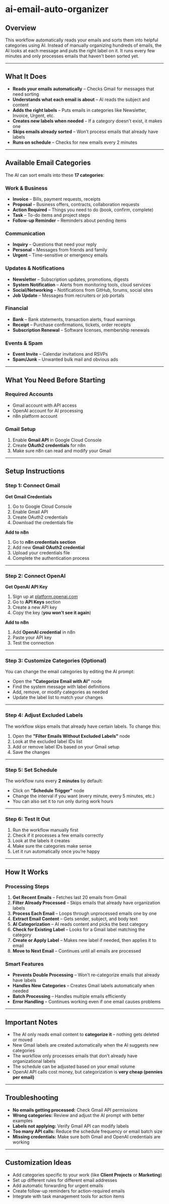 # ai-email-auto-organizer

## Overview
This workflow automatically reads your emails and sorts them into helpful categories using AI. Instead of manually organizing hundreds of emails, the AI looks at each message and puts the right label on it. It runs every few minutes and only processes emails that haven't been sorted yet.

---

## What It Does
- **Reads your emails automatically** – Checks Gmail for messages that need sorting  
- **Understands what each email is about** – AI reads the subject and content  
- **Adds the right labels** – Puts emails in categories like Newsletter, Invoice, Urgent, etc.  
- **Creates new labels when needed** – If a category doesn't exist, it makes one  
- **Skips emails already sorted** – Won’t process emails that already have labels  
- **Runs on schedule** – Checks for new emails every 2 minutes  

---

## Available Email Categories
The AI can sort emails into these **17 categories**:

### Work & Business
- **Invoice** – Bills, payment requests, receipts  
- **Proposal** – Business offers, contracts, collaboration requests  
- **Action Required** – Things you need to do (book, confirm, complete)  
- **Task** – To-do items and project steps  
- **Follow-up Reminder** – Reminders about pending items  

### Communication
- **Inquiry** – Questions that need your reply  
- **Personal** – Messages from friends and family  
- **Urgent** – Time-sensitive or emergency emails  

### Updates & Notifications
- **Newsletter** – Subscription updates, promotions, digests  
- **System Notification** – Alerts from monitoring tools, cloud services  
- **Social/Networking** – Notifications from GitHub, forums, social sites  
- **Job Update** – Messages from recruiters or job portals  

### Financial
- **Bank** – Bank statements, transaction alerts, fraud warnings  
- **Receipt** – Purchase confirmations, tickets, order receipts  
- **Subscription Renewal** – Software licenses, membership renewals  

### Events & Spam
- **Event Invite** – Calendar invitations and RSVPs  
- **Spam/Junk** – Unwanted bulk mail and obvious ads  

---

## What You Need Before Starting

### Required Accounts
- Gmail account with API access  
- OpenAI account for AI processing  
- n8n platform account  

### Gmail Setup
1. Enable **Gmail API** in Google Cloud Console  
2. Create **OAuth2 credentials** for n8n  
3. Make sure n8n can read and modify your Gmail  

---

## Setup Instructions

### Step 1: Connect Gmail
**Get Gmail Credentials**
1. Go to Google Cloud Console  
2. Enable Gmail API  
3. Create OAuth2 credentials  
4. Download the credentials file  

**Add to n8n**
1. Go to **n8n credentials section**  
2. Add new **Gmail OAuth2 credential**  
3. Upload your credentials file  
4. Complete the authentication process  

---

### Step 2: Connect OpenAI
**Get OpenAI API Key**
1. Sign up at [platform.openai.com](https://platform.openai.com)  
2. Go to **API Keys** section  
3. Create a new API key  
4. Copy the key (**you won’t see it again**)  

**Add to n8n**
1. Add **OpenAI credential** in n8n  
2. Paste your API key  
3. Test the connection  

---

### Step 3: Customize Categories (Optional)
You can change the email categories by editing the AI prompt:  
- Open the **"Categorize Email with AI"** node  
- Find the system message with label definitions  
- Add, remove, or modify categories as needed  
- Update the label list to match your changes  

---

### Step 4: Adjust Excluded Labels
The workflow skips emails that already have certain labels. To change this:  
1. Open the **"Filter Emails Without Excluded Labels"** node  
2. Look at the excluded label IDs list  
3. Add or remove label IDs based on your Gmail setup  
4. Save the changes  

---

### Step 5: Set Schedule
The workflow runs every **2 minutes** by default:  
- Click on **"Schedule Trigger"** node  
- Change the interval if you want (every minute, every 5 minutes, etc.)  
- You can also set it to run only during work hours  

---

### Step 6: Test It Out
1. Run the workflow manually first  
2. Check if it processes a few emails correctly  
3. Look at the labels it creates  
4. Make sure the categories make sense  
5. Let it run automatically once you’re happy  

---

## How It Works

### Processing Steps
1. **Get Recent Emails** – Fetches last 20 emails from Gmail  
2. **Filter Already Processed** – Skips emails that already have organization labels  
3. **Process Each Email** – Loops through unprocessed emails one by one  
4. **Extract Email Content** – Gets sender, subject, and body text  
5. **AI Categorization** – AI reads content and picks the best category  
6. **Check for Existing Label** – Looks for a Gmail label matching the category  
7. **Create or Apply Label** – Makes new label if needed, then applies it to email  
8. **Move to Next Email** – Continues until all emails are processed  

### Smart Features
- **Prevents Double Processing** – Won’t re-categorize emails that already have labels  
- **Handles New Categories** – Creates Gmail labels automatically when needed  
- **Batch Processing** – Handles multiple emails efficiently  
- **Error Handling** – Continues working even if one email causes problems  

---

## Important Notes
- The AI only reads email content to **categorize it** – nothing gets deleted or moved  
- New Gmail labels are created automatically when the AI suggests new categories  
- The workflow only processes emails that don’t already have organizational labels  
- The schedule can be adjusted based on your email volume  
- OpenAI API calls cost money, but categorization is **very cheap (pennies per email)**  

---

## Troubleshooting
- **No emails getting processed:** Check Gmail API permissions  
- **Wrong categories:** Review and adjust the AI prompt with better examples  
- **Labels not applying:** Verify Gmail API can modify labels  
- **Too many API calls:** Reduce the schedule frequency or email batch size  
- **Missing credentials:** Make sure both Gmail and OpenAI credentials are working  

---

## Customization Ideas
- Add categories specific to your work (like **Client Projects** or **Marketing**)  
- Set up different rules for different email addresses  
- Add automatic forwarding for urgent emails  
- Create follow-up reminders for action-required emails  
- Integrate with task management tools for action items  
